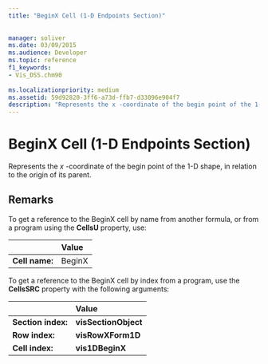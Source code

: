 ```yaml
---
title: "BeginX Cell (1-D Endpoints Section)"
 
 
manager: soliver
ms.date: 03/09/2015
ms.audience: Developer
ms.topic: reference
f1_keywords:
- Vis_DSS.chm90
 
ms.localizationpriority: medium
ms.assetid: 59d92820-3ff6-a73d-ffb7-d33096e904f7
description: "Represents the x -coordinate of the begin point of the 1-D shape, in relation to the origin of its parent."
---
```


# BeginX Cell (1-D Endpoints Section)

Represents the  *x*  -coordinate of the begin point of the 1-D shape, in relation to the origin of its parent. 
  
## Remarks

To get a reference to the BeginX cell by name from another formula, or from a program using the **CellsU** property, use: 
  
||Value |
|:-----|:-----|
| **Cell name:**  <br/> | BeginX  <br/> |
   
To get a reference to the BeginX cell by index from a program, use the **CellsSRC** property with the following arguments: 
  
||Value |
|:-----|:-----|
| **Section index:**  <br/> |**visSectionObject** <br/> |
| **Row index:**  <br/> |**visRowXForm1D** <br/> |
| **Cell index:**  <br/> |**vis1DBeginX** <br/> |
   

